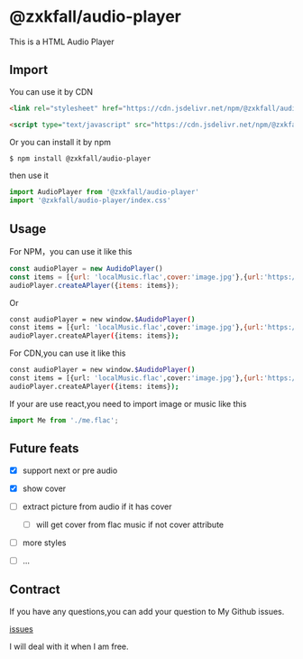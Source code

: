 # @zxkfall/audio-player

This is a HTML Audio Player

## Import

You can use it by CDN

```html
<link rel="stylesheet" href="https://cdn.jsdelivr.net/npm/@zxkfall/audio-player/dist/style.css">

<script type="text/javascript" src="https://cdn.jsdelivr.net/npm/@zxkfall/audio-player/dist/index.js"></script>
```

Or you can install it by npm

```bash
$ npm install @zxkfall/audio-player
```

then use it

```js
import AudioPlayer from '@zxkfall/audio-player'
import '@zxkfall/audio-player/index.css'
```

## Usage

For NPM，you can use it like this

```js
const audioPlayer = new AudidoPlayer()
const items = [{url: 'localMusic.flac',cover:'image.jpg'},{url:'https://me.mp3',cover:'https://image.png'}];
audioPlayer.createAPlayer({items: items});
```

Or

```bash
const audioPlayer = new window.$AudidoPlayer()
const items = [{url: 'localMusic.flac',cover:'image.jpg'},{url:'https://me.mp3',cover:'https://image.png'}];
audioPlayer.createAPlayer({items: items});
```

For CDN,you can use it like this

```bash
const audioPlayer = new window.$AudidoPlayer()
const items = [{url: 'localMusic.flac',cover:'image.jpg'},{url:'https://me.mp3',cover:'https://image.png'}];
audioPlayer.createAPlayer({items: items});
```

If your are use react,you need to import image or music like this

```js
import Me from './me.flac';
```

## Future feats

- [x] support next or pre audio
- [x] show cover
- [ ] extract picture from audio if it has cover
  - [ ] will get cover from flac music if not cover attribute
- [ ] more styles
- [ ] ...



## Contract

If you have any questions,you can add your question to My Github issues.

[issues](https://github.com/zxkfall/audio-player)

I will deal with it when I am free.
